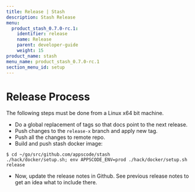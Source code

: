 ```yaml
---
title: Release | Stash
description: Stash Release
menu:
  product_stash_0.7.0-rc.1:
    identifier: release
    name: Release
    parent: developer-guide
    weight: 15
product_name: stash
menu_name: product_stash_0.7.0-rc.1
section_menu_id: setup
---
```

# Release Process

The following steps must be done from a Linux x64 bit machine.

- Do a global replacement of tags so that docs point to the next release.
- Push changes to the `release-x` branch and apply new tag.
- Push all the changes to remote repo.
- Build and push stash docker image:
```console
$ cd ~/go/src/github.com/appscode/stash
./hack/docker/setup.sh; env APPSCODE_ENV=prod ./hack/docker/setup.sh release
```

- Now, update the release notes in Github. See previous release notes to get an idea what to include there.

